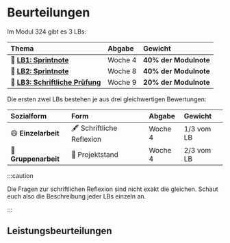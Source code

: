 # Beurteilungen

<!-- **Jeder Sprint** wird mit einer Note pro Person beurteilt. Die Note ist in 3 LBs -->
<!-- unterteilt, wobei jeder LB mit 10 Punkte gleichwertig gewichtet ist. Die -->
<!---->
<!-- - Die LB 1 und 2 sind Einzelbenotungen. -->
<!-- - Der LB 3, der Arbeitsvorgang, wird als Gruppe bewertet, da hier die -->
<!--   Zusammenarbeit sichtbar wird. -->
<!---->
<!-- Modulnote besteht somit, wie folgt abgebildet, aus einer Matrix mit 3 -->
<!-- Sprint-Noten, welche wiederum jeweils aus 3 LBs bestehen: -->

Im Modul 324 gibt es 3 LBs:

| Thema                                        | Abgabe  | Gewicht               |
| :------------------------------------------- | :------ | :-------------------- |
| 🏅 [**LB1: Sprintnote**](./LB1.md)           | Woche 4 | **40% der Modulnote** |
| 🏅 [**LB2: Sprintnote**](./LB2.md)           | Woche 8 | **40% der Modulnote** |
| 📝 [**LB3: Schriftliche Prüfung**](./LB3.md) | Woche 9 | **20% der Modulnote** |

Die ersten zwei LBs bestehen je aus drei gleichwertigen Bewertungen:

| Sozialform               | Form                      | Abgabe  | Gewicht    |
| :----------------------- | :------------------------ | :------ | :--------- |
| :smile: **Einzelarbeit** | 🖋️ Schriftliche Reflexion | Woche 4 | 1/3 vom LB |
| 👬 **Gruppenarbeit**     | 👷 Projektstand           | Woche 4 | 2/3 vom LB |

:::caution

Die Fragen zur schriftlichen Reflexion sind nicht exakt die gleichen. Schaut
euch also die Beschreibung jeder LBs einzeln an.

:::

## Leistungsbeurteilungen

<DocCardList />
